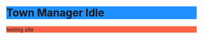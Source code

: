 <h1 style="background-color:DodgerBlue;">Town Manager Idle</h1>
<p style="background-color:Tomato;">testing site</p>
